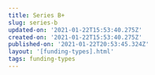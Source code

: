 ```yaml
---
title: Series B+
slug: series-b
updated-on: '2021-01-22T15:53:40.275Z'
created-on: '2021-01-22T15:53:40.275Z'
published-on: '2021-01-22T20:53:45.324Z'
layout: '[funding-types].html'
tags: funding-types
---
```



